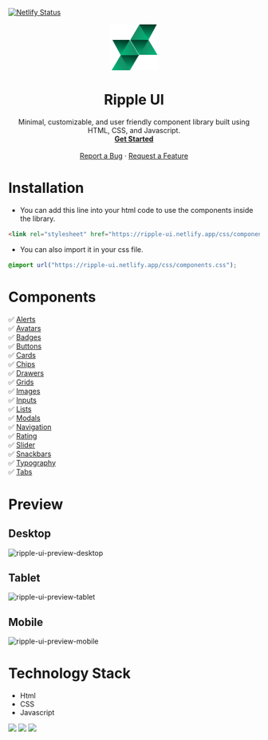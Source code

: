 [![Netlify Status](https://api.netlify.com/api/v1/badges/6a889947-f5cc-4fbf-9010-5a58d251ee24/deploy-status)](https://app.netlify.com/sites/ripple-ui/deploys)

<p align="center">
  <a href="https://ripple-ui.netlify.app" target="_blank">
    <img src="https://raw.githubusercontent.com/sonishreyas/rippleUI/dev/components/media/images/ripple-logo.png" alt="Ripple UI logo" >
  </a>
</p>
<h1 align="center" color="green">Ripple UI</h3>
<p align="center">
 Minimal, customizable, and user friendly component library built using HTML, CSS, and Javascript.
  <br>
  <a href="https://ripple-ui.netlify.app/components/installation/installation.html"><strong>Get Started</strong></a>
 <br />
  <br />
    <a href="https://github.com/sonishreyas/rippleUI/issues/new?assignees=&labels=bug&template=01_BUG_REPORT.md&title=bug%3A+">Report a Bug</a>
    ·
    <a href="https://github.com/sonishreyas/rippleUI/issues/new?assignees=&labels=enhancement&template=02_FEATURE_REQUEST.md&title=feat%3A+">Request a Feature</a>
</div>
</p>

# Installation

- You can add this line into your html code to use the components inside the library.
```html
<link rel="stylesheet" href="https://ripple-ui.netlify.app/css/components.css" />
```
- You can also import it in your css file.
```css
@import url("https://ripple-ui.netlify.app/css/components.css");
```

# Components

✅ <a href="https://ripple-ui.netlify.app/components/alerts/alerts.html">Alerts</a> <br/>
✅ <a href="https://ripple-ui.netlify.app/components/avatars/avatars.html">Avatars</a> <br/>
✅ <a href="https://ripple-ui.netlify.app/components/badges/badges.html">Badges</a> <br/>
✅ <a href="https://ripple-ui.netlify.app/components/buttons/buttons.html">Buttons</a> <br/>
✅ <a href="https://ripple-ui.netlify.app/components/cards/cards.html">Cards</a> <br/>
✅ <a href="https://ripple-ui.netlify.app/components/chips/chips.html">Chips</a> <br/>
✅ <a href="https://ripple-ui.netlify.app/components/drawers/drawers.html">Drawers</a> <br/>
✅ <a href="https://ripple-ui.netlify.app/components/grids/grids.html">Grids</a> <br/>
✅ <a href="https://ripple-ui.netlify.app/components/images/images.html">Images</a> <br/>
✅ <a href="https://ripple-ui.netlify.app/components/inputs/inputs.html">Inputs</a> <br/>
✅ <a href="https://ripple-ui.netlify.app/components/lists/lists.html">Lists</a> <br/>
✅ <a href="https://ripple-ui.netlify.app/components/modals/modals.html">Modals</a> <br/>
✅ <a href="https://ripple-ui.netlify.app/components/navigation/navigation.html">Navigation</a> <br/>
✅ <a href="https://ripple-ui.netlify.app/components/rating/rating.html">Rating</a> <br/>
✅ <a href="https://ripple-ui.netlify.app/components/slider/slider.html">Slider</a> <br/>
✅ <a href="https://ripple-ui.netlify.app/components/snackbars/snackbars.html">Snackbars</a> <br/>
✅ <a href="https://ripple-ui.netlify.app/components/typography/typography.html">Typography</a> <br/>
✅ <a href="https://ripple-ui.netlify.app/components/tabs/tabs.html">Tabs</a> <br/>

# Preview

## Desktop

![ripple-ui-preview-desktop](https://user-images.githubusercontent.com/46019734/155149239-2b5fd3c8-0bf3-4a0e-aa56-3cae626d98e1.gif)

## Tablet

![ripple-ui-preview-tablet](https://user-images.githubusercontent.com/46019734/155150950-b5b53fb6-ebdd-4295-81ba-828ffa3a64e7.gif)

## Mobile

![ripple-ui-preview-mobile](https://user-images.githubusercontent.com/46019734/155149319-3a4cb79f-d409-427b-8e46-45ef306fc34b.gif)

# Technology Stack

- Html
- CSS
- Javascript

<img src = "https://img.shields.io/badge/-HTML5-E34F26?style=flat&logo=html5&logoColor=white">  <img src = "https://img.shields.io/badge/-CSS3-1572B6?style=flat&logo=css3&logoColor=white">  <img src="https://img.shields.io/badge/-JavaScript-eed718?style=flat&logo=javascript&logoColor=ffffff">

